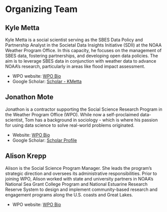# Organizing Team

## Kyle Metta

Kyle Metta is a social scientist serving as the SBES Data Policy and Partnership Analyst in the Societal Data Insights Initiative (SDII) at the NOAA Weather Program Office. In this capacity, he focuses on the management of SBES data, fostering partnerships, and developing open data policies. The aim is to leverage SBES data in conjunction with weather data to advance NOAA’s research, particularly in areas like flood impact assessment.

- WPO website: [WPO Bio](https://wpo.noaa.gov/team/kyle-metta/)
- Google Scholar: [Scholar - KMetta](https://scholar.google.com/scholar?hl=en&as_sdt=400007&q=kyle+metta&btnG=)

## Jonathon Mote

Jonathon is a contractor supporting the Social Science Research Program in the Weather Program Office (WPO). While now a self-proclaimed data-scientist, Tom has a background in sociology - which is where his passion for using data science to solve real-world problems originated.

- Website: [WPO Bio](https://wpo.noaa.gov/team/jonathan-mote/)
- Google Scholar: [Scholar Profile](https://scholar.google.com/citations?user=ZvqCWpsAAAAJ&hl=en&oi=ao)

## Alison Krepp

Alison is the Social Science Program Manager. She leads the program’s strategic direction and oversees its administrative responsibilities. Prior to joining WPO, Alison worked with state and university partners in NOAA’s National Sea Grant College Program and National Estuarine Research Reserve System to design and implement community-based research and engagement programs along the U.S. coasts and Great Lakes. 

- WPO website: [WPO Bio](https://wpo.noaa.gov/team/alison-krepp/)
